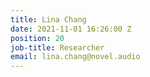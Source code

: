 ```yaml
---
title: Lina Chang
date: 2021-11-01 16:26:00 Z
position: 20
job-title: Researcher
email: lina.chang@novel.audio
---
```


